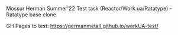 Mossur Herman
Summer'22
Test task (Reactor/Work.ua/Ratatype) - Ratatype base clone

GH Pages to test: https://germanmetall.github.io/workUA-test/